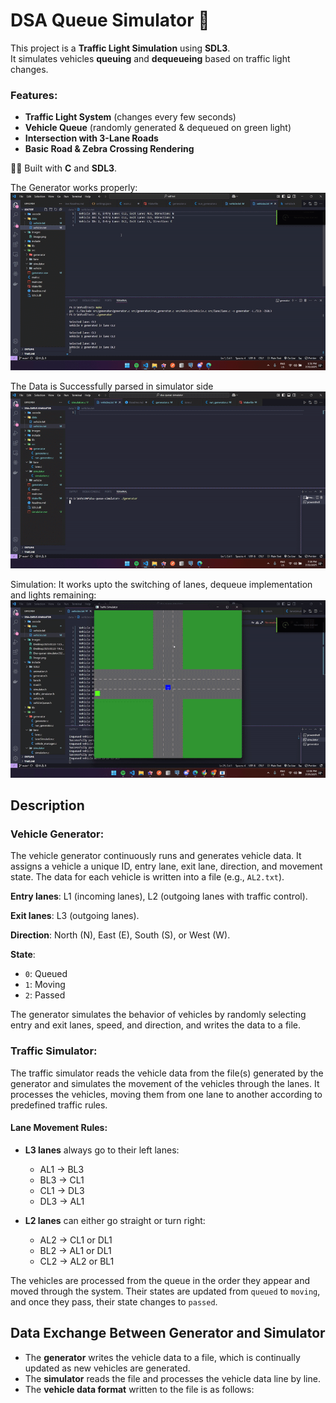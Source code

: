 # DSA Queue Simulator 🚦

This project is a **Traffic Light Simulation** using **SDL3**.  
It simulates vehicles **queuing** and **dequeueing** based on traffic light changes.

### Features:

- **Traffic Light System** (changes every few seconds)
- **Vehicle Queue** (randomly generated & dequeued on green light)
- **Intersection with 3-Lane Roads**
- **Basic Road & Zebra Crossing Rendering**

🚗💨 Built with **C** and **SDL3**.

The Generator works properly:
![alt text](./images/Desktop2025.02.22-13.51.38.02-ezgif.com-video-to-gif-converter.gif)

The Data is Successfully parsed in simulator side
![alt text](./images/Desktop2025.02.22-19.39.36.05-ezgif.com-video-to-gif-converter.gif)

Simulation:
It works upto the switching of lanes, dequeue implementation and lights remaining:
![alt text](./images/ezgif.com-video-to-gif-converter.gif)

## Description

### **Vehicle Generator:**

The vehicle generator continuously runs and generates vehicle data. It assigns a vehicle a unique ID, entry lane, exit lane, direction, and movement state. The data for each vehicle is written into a file (e.g., `AL2.txt`).

**Entry lanes**: L1 (incoming lanes), L2 (outgoing lanes with traffic control).

**Exit lanes**: L3 (outgoing lanes).

**Direction**: North (N), East (E), South (S), or West (W).

**State**:

- `0`: Queued
- `1`: Moving
- `2`: Passed

The generator simulates the behavior of vehicles by randomly selecting entry and exit lanes, speed, and direction, and writes the data to a file.

### **Traffic Simulator:**

The traffic simulator reads the vehicle data from the file(s) generated by the generator and simulates the movement of the vehicles through the lanes. It processes the vehicles, moving them from one lane to another according to predefined traffic rules.

#### Lane Movement Rules:

- **L3 lanes** always go to their left lanes:

  - AL1 → BL3
  - BL3 → CL1
  - CL1 → DL3
  - DL3 → AL1

- **L2 lanes** can either go straight or turn right:
  - AL2 → CL1 or DL1
  - BL2 → AL1 or DL1
  - CL2 → AL2 or BL1

The vehicles are processed from the queue in the order they appear and moved through the system. Their states are updated from `queued` to `moving`, and once they pass, their state changes to `passed`.

## Data Exchange Between Generator and Simulator

- The **generator** writes the vehicle data to a file, which is continually updated as new vehicles are generated.
- The **simulator** reads the file and processes the vehicle data line by line.
- The **vehicle data format** written to the file is as follows:
